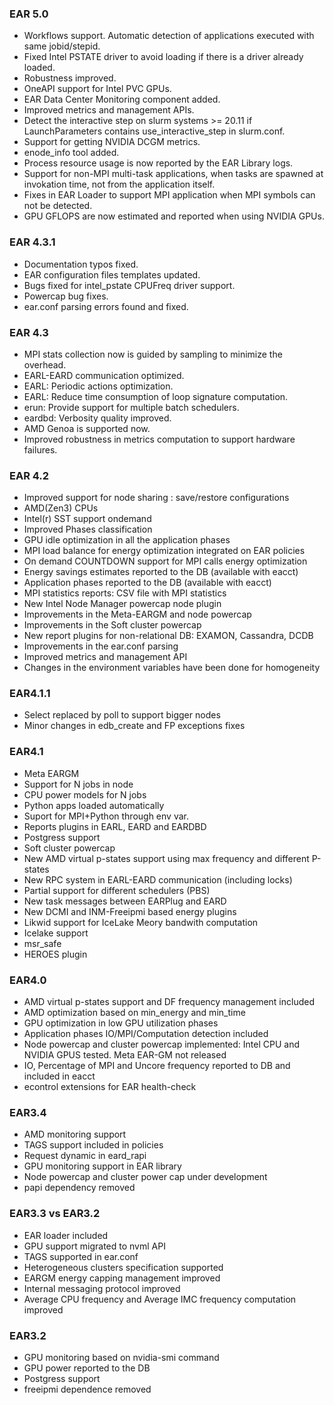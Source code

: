 ### EAR 5.0
- Workflows support. Automatic detection of applications executed with same jobid/stepid.
- Fixed Intel PSTATE driver to avoid loading if there is a driver already loaded.
- Robustness improved.
- OneAPI support for Intel PVC GPUs.
- EAR Data Center Monitoring component added.
- Improved metrics and management APIs.
- Detect the interactive step on slurm systems >= 20.11 if LaunchParameters contains use\_interactive\_step in slurm.conf.
- Support for getting NVIDIA DCGM metrics.
- enode\_info tool added.
- Process resource usage is now reported by the EAR Library logs.
- Support for non-MPI multi-task applications, when tasks are spawned at invokation time, not from the application itself.
- Fixes in EAR Loader to support MPI application when MPI symbols can not be detected.
- GPU GFLOPS are now estimated and reported when using NVIDIA GPUs.

### EAR 4.3.1
- Documentation typos fixed.
- EAR configuration files templates updated.
- Bugs fixed for intel\_pstate CPUFreq driver support.
- Powercap bug fixes.
- ear.conf parsing errors found and fixed.

### EAR 4.3
- MPI stats collection now is guided by sampling to minimize the overhead.
- EARL-EARD communication optimized.
- EARL: Periodic actions optimization.
- EARL: Reduce time consumption of loop signature computation.
- erun: Provide support for multiple batch schedulers.
- eardbd: Verbosity quality improved.
- AMD Genoa is supported now.
- Improved robustness in metrics computation to support hardware failures.

### EAR 4.2
- Improved support for node sharing : save/restore configurations
- AMD(Zen3) CPUs
- Intel(r) SST support ondemand
- Improved Phases classification
- GPU idle optimization in all the application phases 
- MPI load balance for energy optimization integrated on EAR policies
- On demand COUNTDOWN support for MPI calls energy optimization
- Energy savings estimates reported to the DB (available with eacct)
- Application phases reported to the DB (available with eacct)
- MPI statistics reports: CSV file with MPI statistics
- New Intel Node Manager powercap node plugin
- Improvements in the Meta-EARGM and node powercap
- Improvements in the Soft cluster powercap
- New report plugins for non-relational DB: EXAMON, Cassandra, DCDB
- Improvements in the ear.conf parsing
- Improved metrics and management API
- Changes in the environment variables have been done for homogeneity

### EAR4.1.1
- Select replaced by poll to support bigger nodes
- Minor changes in edb_create and FP exceptions fixes

### EAR4.1
- Meta EARGM
- Support for N jobs in node
- CPU power models for N jobs
- Python apps loaded automatically
- Suport for MPI+Python through env var.
- Reports plugins in EARL, EARD and EARDBD
- Postgress support
- Soft cluster powercap
- New AMD virtual p-states support using max frequency and different P-states
- New RPC system in EARL-EARD communication (including locks)
- Partial support for different schedulers (PBS)
- New task messages between EARPlug and EARD
- New DCMI and INM-Freeipmi based energy plugins
- Likwid support for IceLake Meory bandwith computation
- Icelake support 
- msr_safe 
- HEROES plugin

### EAR4.0
- AMD virtual p-states support and DF frequency management included
- AMD optimization based on min_energy and min_time
- GPU optimization in low GPU utilization phases
- Application phases IO/MPI/Computation detection included
- Node powercap and cluster powercap implemented: Intel CPU and NVIDIA GPUS tested. Meta EAR-GM not released
- IO, Percentage of MPI and Uncore frequency reported to DB and included in eacct
- econtrol extensions for EAR health-check

### EAR3.4
- AMD monitoring support
- TAGS support included in policies
- Request dynamic in eard_rapi
- GPU monitoring support in EAR library
- Node powercap and cluster power cap under development
- papi dependency removed

### EAR3.3 vs EAR3.2
- EAR loader included
- GPU support migrated to nvml API
- TAGS supported in ear.conf
- Heterogeneous clusters specification supported
- EARGM energy capping management improved
- Internal messaging protocol improved
- Average CPU frequency and Average IMC frequency computation improved

### EAR3.2
- GPU monitoring based on nvidia-smi command
- GPU power reported to the DB
- Postgress support
- freeipmi dependence removed
